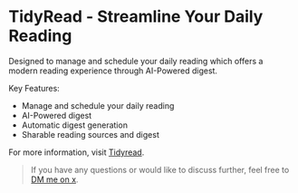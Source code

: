 # TidyRead - Streamline Your Daily Reading

Designed to manage and schedule your daily reading which offers a modern reading experience through AI-Powered digest.

Key Features:
* Manage and schedule your daily reading
* AI-Powered digest
* Automatic digest generation
* Sharable reading sources and digest

For more information, visit [Tidyread](https://tidyread.info).

> If you have any questions or would like to discuss further, feel free to [DM me on x](https://x.com/jaredliu_bravo).